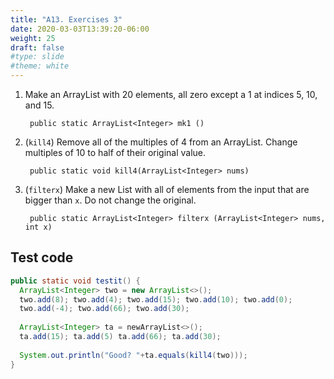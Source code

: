 ```yaml
---
title: "A13. Exercises 3"
date: 2020-03-03T13:39:20-06:00
weight: 25
draft: false
#type: slide
#theme: white
---
```


1. Make an ArrayList with 20 elements, all zero except a 1 at indices
   5, 10, and 15.
   
        public static ArrayList<Integer> mk1 ()
        
2. (`kill4`) Remove all of the multiples of 4 from an
   ArrayList. Change multiples of 10 to half of their original value.
   
        public static void kill4(ArrayList<Integer> nums)
        
3. (`filterx`) Make a new List with all of elements from the input
   that are bigger than `x`. Do not change the original.
   
        public static ArrayList<Integer> filterx (ArrayList<Integer> nums, int x)


## Test code

```java
public static void testit() {
  ArrayList<Integer> two = new ArrayList<>();
  two.add(8); two.add(4); two.add(15); two.add(10); two.add(0);
  two.add(-4); two.add(66); two.add(30);
  
  ArrayList<Integer> ta = newArrayList<>();
  ta.add(15); ta.add(5) ta.add(66); ta.add(30);
  
  System.out.println("Good? "+ta.equals(kill4(two)));
}
```
